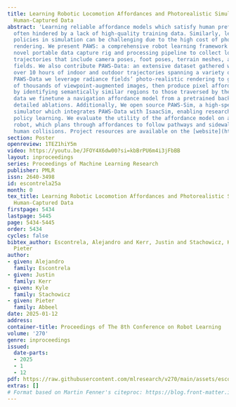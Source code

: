 ```yaml
---
title: Learning Robotic Locomotion Affordances and Photorealistic Simulators from
  Human-Captured Data
abstract: 'Learning reliable affordance models which satisfy human preferences is
  often hindered by a lack of high-quality training data. Similarly, learning visuomotor
  policies in simulation can be challenging due to the high cost of photo-realistic
  rendering. We present PAWS: a comprehensive robot learning framework that uses a
  novel portable data capture rig and processing pipeline to collect long-horizon
  trajectories that include camera poses, foot poses, terrain meshes, and 3D radiance
  fields. We also contribute PAWS-Data: an extensive dataset gathered with PAWS containing
  over 10 hours of indoor and outdoor trajectories spanning a variety of scenes. With
  PAWS-Data we leverage radiance fields’ photo-realistic rendering to generate tens
  of thousands of viewpoint-augmented images, then produce pixel affordance labels
  by identifying semantically similar regions to those traversed by the user. On this
  data we finetune a navigation affordance model from a pretrained backbone, and perform
  detailed ablations. Additionally, We open source PAWS-Sim, a high-speed photo-realistic
  simulator which integrates PAWS-Data with IsaacSim, enabling research for visuomotor
  policy learning. We evaluate the utility of the affordance model on a quadrupedal
  robot, which plans through affordances to follow pathways and sidewalks, and avoid
  human collisions. Project resources are available on the [website](https://pawslocomotion.com).'
section: Poster
openreview: 1TEZ1hiY5m
video: https://youtu.be/JFOY4X6dw00?si=kbBrPU6m4i3jFbBB
layout: inproceedings
series: Proceedings of Machine Learning Research
publisher: PMLR
issn: 2640-3498
id: escontrela25a
month: 0
tex_title: Learning Robotic Locomotion Affordances and Photorealistic Simulators from
  Human-Captured Data
firstpage: 5434
lastpage: 5445
page: 5434-5445
order: 5434
cycles: false
bibtex_author: Escontrela, Alejandro and Kerr, Justin and Stachowicz, Kyle and Abbeel,
  Pieter
author:
- given: Alejandro
  family: Escontrela
- given: Justin
  family: Kerr
- given: Kyle
  family: Stachowicz
- given: Pieter
  family: Abbeel
date: 2025-01-12
address:
container-title: Proceedings of The 8th Conference on Robot Learning
volume: '270'
genre: inproceedings
issued:
  date-parts:
  - 2025
  - 1
  - 12
pdf: https://raw.githubusercontent.com/mlresearch/v270/main/assets/escontrela25a/escontrela25a.pdf
extras: []
# Format based on Martin Fenner's citeproc: https://blog.front-matter.io/posts/citeproc-yaml-for-bibliographies/
---
```

